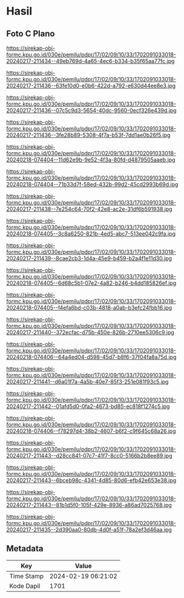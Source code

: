 # Hasil

## Foto C Plano

https://sirekap-obj-formc.kpu.go.id/030e/pemilu/pdpr/17/02/09/10/33/1702091033018-20240217-211434--49eb769d-4a65-4ec6-b334-b35f65aa77fc.jpg

https://sirekap-obj-formc.kpu.go.id/030e/pemilu/pdpr/17/02/09/10/33/1702091033018-20240217-211436--63fe10d0-e0b6-422d-a792-e630d44ee8e3.jpg

https://sirekap-obj-formc.kpu.go.id/030e/pemilu/pdpr/17/02/09/10/33/1702091033018-20240217-211436--07c5c9d3-5654-40dc-9560-0ecf326e439d.jpg

https://sirekap-obj-formc.kpu.go.id/030e/pemilu/pdpr/17/02/09/10/33/1702091033018-20240217-211436--3fe28b89-5308-4f7a-b53f-7dd1ae0b26f5.jpg

https://sirekap-obj-formc.kpu.go.id/030e/pemilu/pdpr/17/02/09/10/33/1702091033018-20240218-074404--11d62e9b-9e52-4f3a-80fd-d4879505aaeb.jpg

https://sirekap-obj-formc.kpu.go.id/030e/pemilu/pdpr/17/02/09/10/33/1702091033018-20240218-074404--71b33d7f-58ed-432b-99d2-45cd2993b69d.jpg

https://sirekap-obj-formc.kpu.go.id/030e/pemilu/pdpr/17/02/09/10/33/1702091033018-20240217-211438--7e254c64-70f2-42e8-ac2e-31df6b591938.jpg

https://sirekap-obj-formc.kpu.go.id/030e/pemilu/pdpr/17/02/09/10/33/1702091033018-20240218-074405--3c8a6250-821b-4ed5-abc7-513ee042c9fa.jpg

https://sirekap-obj-formc.kpu.go.id/030e/pemilu/pdpr/17/02/09/10/33/1702091033018-20240217-211439--8cae2cb3-1d4a-45e9-b459-b2a4f1e11d30.jpg

https://sirekap-obj-formc.kpu.go.id/030e/pemilu/pdpr/17/02/09/10/33/1702091033018-20240218-074405--6d68c5b1-07e2-4a82-b246-b4dd185826ef.jpg

https://sirekap-obj-formc.kpu.go.id/030e/pemilu/pdpr/17/02/09/10/33/1702091033018-20240218-074405--f4efa6bd-c03b-4818-a0ab-b3efc24fbb16.jpg

https://sirekap-obj-formc.kpu.go.id/030e/pemilu/pdpr/17/02/09/10/33/1702091033018-20240217-211440--372ecfac-d75b-450e-826b-2710ee5306c9.jpg

https://sirekap-obj-formc.kpu.go.id/030e/pemilu/pdpr/17/02/09/10/33/1702091033018-20240218-074406--64a4ed04-d598-45d7-b8f6-37f04fa8a75d.jpg

https://sirekap-obj-formc.kpu.go.id/030e/pemilu/pdpr/17/02/09/10/33/1702091033018-20240217-211441--d6a01f7a-4a5b-40e7-85f3-251e081f93c5.jpg

https://sirekap-obj-formc.kpu.go.id/030e/pemilu/pdpr/17/02/09/10/33/1702091033018-20240217-211442--01afd5d0-0fa2-4673-bd85-ec818f1274c5.jpg

https://sirekap-obj-formc.kpu.go.id/030e/pemilu/pdpr/17/02/09/10/33/1702091033018-20240218-074406--f78297d4-38b2-4607-b6f2-c9f645c68a26.jpg

https://sirekap-obj-formc.kpu.go.id/030e/pemilu/pdpr/17/02/09/10/33/1702091033018-20240217-211443--d28cc841-07c7-41f7-8cc0-5166b2b8ee89.jpg

https://sirekap-obj-formc.kpu.go.id/030e/pemilu/pdpr/17/02/09/10/33/1702091033018-20240217-211443--6bceb98c-4341-4d85-80d6-efb42e653e38.jpg

https://sirekap-obj-formc.kpu.go.id/030e/pemilu/pdpr/17/02/09/10/33/1702091033018-20240217-211443--81b1d5f0-105f-429e-8936-a86ad7025768.jpg

https://sirekap-obj-formc.kpu.go.id/030e/pemilu/pdpr/17/02/09/10/33/1702091033018-20240217-211435--2d390aa0-80db-4d0f-a51f-78a2ef3d46aa.jpg


## Metadata

| Key        | Value               |
| ---------- | ------------------- |
| Time Stamp | 2024-02-19 06:21:02 |
| Kode Dapil | 1701                |



